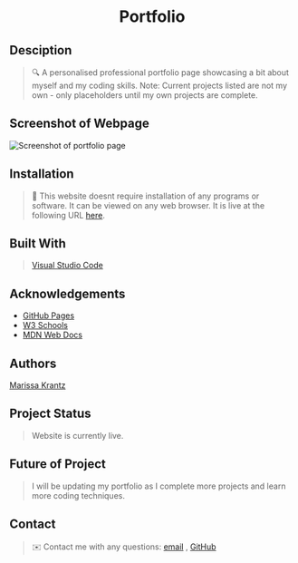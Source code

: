 <h1 align="center">Portfolio</h1>

## Desciption

> 🔍 A personalised professional portfolio page showcasing a bit about myself and my coding skills. Note: Current projects listed are not my own - only placeholders until my own projects are complete.

## Screenshot of Webpage

![Screenshot of portfolio page]()

## Installation

> 💾 This website doesnt require installation of any programs or software. It can be viewed on any web browser. It is live at the following URL [here](https://marissakrantz.github.io/my-portfolio/).

## Built With

> [Visual Studio Code](https://code.visualstudio.com/)

## Acknowledgements

* [GitHub Pages](https://pages.github.com)
* [W3 Schools](https://www.w3schools.com/)
* [MDN Web Docs](https://developer.mozilla.org/en-US/)

## Authors

[Marissa Krantz](https://github.com/marissakrantz)

## Project Status

> Website is currently live. 

## Future of Project

> I will be updating my portfolio as I complete more projects and learn more coding techniques. 

## Contact
> ✉️ Contact me with any questions: [email](mailto:marissaleak@hotmail.com) , [GitHub](https://github.com/marissakrantz)<br />
